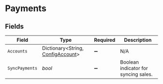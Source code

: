 # Payments


## Fields

| Field                                                                     | Type                                                                      | Required                                                                  | Description                                                               |
| ------------------------------------------------------------------------- | ------------------------------------------------------------------------- | ------------------------------------------------------------------------- | ------------------------------------------------------------------------- |
| `Accounts`                                                                | Dictionary<String, [ConfigAccount](../../Models/Shared/ConfigAccount.md)> | :heavy_minus_sign:                                                        | N/A                                                                       |
| `SyncPayments`                                                            | *bool*                                                                    | :heavy_minus_sign:                                                        | Boolean indicator for syncing sales.                                      |